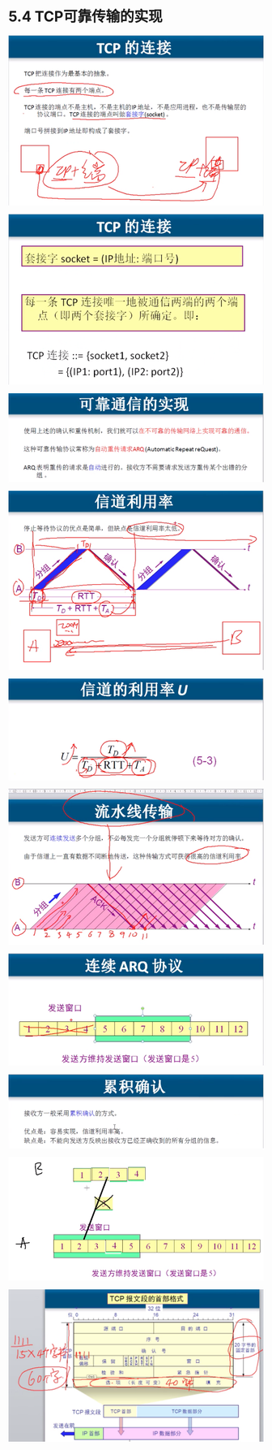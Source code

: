 # 5.4 TCP可靠传输的实现

![](.gitbook/assets/ping-mu-kuai-zhao-20190426-20.28.10.png)

![](.gitbook/assets/ping-mu-kuai-zhao-20190426-20.28.30%20%281%29.png)

![](.gitbook/assets/ping-mu-kuai-zhao-20190426-20.39.42.png)

![](.gitbook/assets/ping-mu-kuai-zhao-20190426-20.42.42.png)

![](.gitbook/assets/ping-mu-kuai-zhao-20190426-20.43.48.png)



![](.gitbook/assets/ping-mu-kuai-zhao-20190426-20.46.57%20%281%29.png)

![](.gitbook/assets/ping-mu-kuai-zhao-20190426-20.50.18.png)



![](.gitbook/assets/ping-mu-kuai-zhao-20190426-20.54.07.png)

![](.gitbook/assets/ping-mu-kuai-zhao-20190426-20.54.46.png)

![](.gitbook/assets/ping-mu-kuai-zhao-20190427-08.53.17.png)





